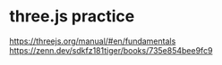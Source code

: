 # three.js practice

https://threejs.org/manual/#en/fundamentals
https://zenn.dev/sdkfz181tiger/books/735e854bee9fc9